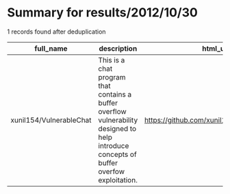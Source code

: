 
# Summary for results/2012/10/30
    
1 records found after deduplication

| full_name | description | html_url | matched_list | matched_count | pushed_at | size | stargazers_count | language | forks_count |
|-------------------------|------------------------------------------------------------------------------------------------------------------------------------------|--------------------------------------------|----------------|-----------------|---------------------------|--------|--------------------|------------|---------------|
| xunil154/VulnerableChat | This is a chat program that contains a buffer overflow vulnerability designed to help introduce concepts of buffer overfow exploitation. | https://github.com/xunil154/VulnerableChat | ['exploit'] | 1 | 2012-10-30 16:25:56+00:00 | 216 | 1 | C | 1 |
